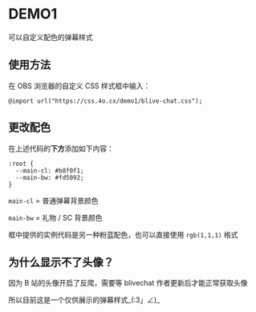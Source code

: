 # DEMO1

可以自定义配色的弹幕样式

## 使用方法

在 OBS 浏览器的自定义 CSS 样式框中输入：

```
@import url("https://css.4o.cx/demo1/blive-chat.css");
```

## 更改配色

在上述代码的**下方**添加如下内容：

```
:root {
  --main-cl: #b8f0f1;
  --main-bw: #fd5092;
}
```

`main-cl` = 普通弹幕背景颜色

`main-bw` = 礼物 / SC 背景颜色

框中提供的实例代码是另一种粉蓝配色，也可以直接使用 `rgb(1,1,1)` 格式

## 为什么显示不了头像？

因为 B 站的头像开启了反爬，需要等 blivechat 作者更新后才能正常获取头像

所以目前这是一个仅供展示的弹幕样式\_(:3」∠)\_
